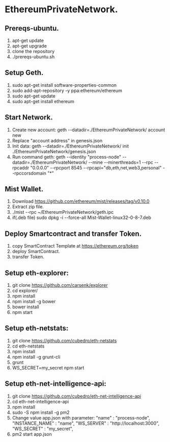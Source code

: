 # EthereumPrivateNetwork.

## Prereqs-ubuntu.
1. apt-get update
2. apt-get upgrade
3. clone the repository 
4. ./prereqs-ubuntu.sh

## Setup Geth.
1. sudo apt-get install software-properties-common
2. sudo add-apt-repository -y ppa:ethereum/ethereum
3. sudo apt-get update
4. sudo apt-get install ethereum

## Start Network.
1. Create new account: geth --datadir=./EthereumPrivateNetwork/ account new
2. Replace "account address" in genesis.json
3. Init data: geth --datadir=./EthereumPrivateNetwork/ init ./EthereumPrivateNetwork/genesis.json
4. Run command geth: geth --identity "process-node"  --datadir=./EthereumPrivateNetwork/ --mine --minerthreads=1 --rpc --rpcaddr "0.0.0.0" --rpcport 8545 --rpcapi="db,eth,net,web3,personal" --rpccorsdomain "*"

## Mist Wallet.
1. Download https://github.com/ethereum/mist/releases/tag/v0.10.0
2. Extract zip file.
3. ./mist  --rpc ~/EthereumPrivateNetwork/geth.ipc
4. if(.deb file) sudo dpkg -i --force-all Mist-Wallet-linux32-0-8-7.deb

## Deploy Smartcontract and transfer Token.
1. copy SmartContract Template at https://ethereum.org/token
2. deploy SmartContract.
3. transfer Token.

## Setup eth-explorer:
1. git clone https://github.com/carsenk/explorer
2. cd explorer/
3. npm install
4. npm install -g bower
5. bower install
6. npm start

## Setup eth-netstats:
1. git clone https://github.com/cubedro/eth-netstats
2. cd eth-netstats
3. npm install
4. npm install -g grunt-cli
5. grunt
6. WS_SECRET=my_secret npm start

## Setup eth-net-intelligence-api:
1. git clone https://github.com/cubedro/eth-net-intelligence-api
2. cd eth-net-intelligence-api
3. npm install
4. sudo -S npm install -g pm2
5. Change value app.json with parameter: "name" : "process-node",
"INSTANCE_NAME" : "name", "WS_SERVER" : "http://localhost:3000",
"WS_SECRET" : "my_secret",
6. pm2 start app.json

